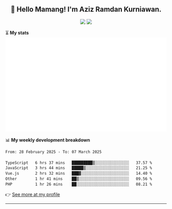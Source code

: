 <h2 align="center">👋 Hello Mamang! I'm Aziz Ramdan Kurniawan.</h2>  
<p align="center">
  <img src="https://komarev.com/ghpvc/?username=azizramdan">
  <img src="https://wakatime.com/badge/user/90056fa0-4c31-4eca-954e-2a3ac05896f9.svg">
</p>
    
⏳ **My stats**  
![](https://raw.githubusercontent.com/azizramdan/github-stats/master/generated/overview.svg#gh-dark-mode-only)

📊 **My weekly development breakdown**
<!--START_SECTION:waka-->

```txt
From: 28 February 2025 - To: 07 March 2025

TypeScript   6 hrs 37 mins   █████████▒░░░░░░░░░░░░░░░   37.57 %
JavaScript   3 hrs 44 mins   █████▒░░░░░░░░░░░░░░░░░░░   21.25 %
Vue.js       2 hrs 32 mins   ███▓░░░░░░░░░░░░░░░░░░░░░   14.40 %
Other        1 hr 41 mins    ██▒░░░░░░░░░░░░░░░░░░░░░░   09.56 %
PHP          1 hr 26 mins    ██░░░░░░░░░░░░░░░░░░░░░░░   08.21 %
```

<!--END_SECTION:waka-->
👉 [See more at my profile](https://wakatime.com/@azizramdan)
***
